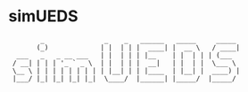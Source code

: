 # simUEDS

```text
        _               _    _   ______   _____     _____ 
       (_)             | |  | | |  ____| |  __ \   / ____|
  ___   _   _ __ ___   | |  | | | |__    | |  | | | (___  
 / __| | | | '_ ` _ \  | |  | | |  __|   | |  | |  \___ \ 
 \__ \ | | | | | | | | | |__| | | |____  | |__| |  ____) |
 |___/ |_| |_| |_| |_|  \____/  |______| |_____/  |_____/ 
```                                                          
                                                          
